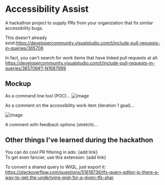 # Accessibility Assist

A hackathon project to supply PRs from your organization that fix similar accessibility bugs.

This doesn't already exist:https://developercommunity.visualstudio.com/t/include-pull-requests-in-queries/365706  

In fact, you can't search for work items that have linked pull requests at all: https://developercommunity.visualstudio.com/t/include-pull-requests-in-queries/365706#T-N1687999

## Mockup

As a command line tool (POC)...
![image](https://user-images.githubusercontent.com/35906111/191381175-6b1d3223-9d88-42f9-a056-78ac85344839.png)


As a comment on the accessibility work item (iteration 1 goal)...

![image](https://user-images.githubusercontent.com/35906111/191381029-59f83f44-8b83-42aa-9e48-2e7b8179b6b5.png)

A comment with feedback options (stretch)...

## Other things I've learned during the hackathon
You can do cool PR filtering in ado: {add link}  
To get even fancier, use this extension: {add link}

To convert a shared query to WIQL, just export it: https://stackoverflow.com/questions/51618736/tfs-query-editor-is-there-a-way-to-get-the-underlying-wiql-for-a-given-tfs-shar
